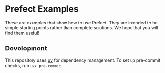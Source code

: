 # Prefect Examples

These are examples that show how to use Prefect. They are intended to be simple starting points rather than complete solutions. We hope that you will find them useful!

## Development

This repository uses [uv](https://docs.astral.sh/uv/) for dependency management. To set up pre-commit checks, run `uvx pre-commit`.
